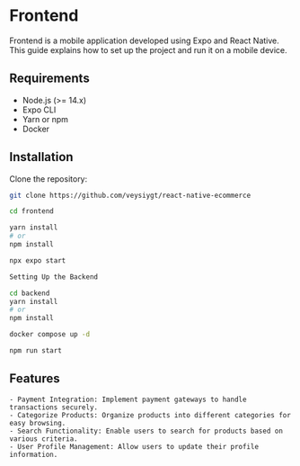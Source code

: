 # Frontend

Frontend is a mobile application developed using Expo and React Native. This guide explains how to set up the project and run it on a mobile device.

## Requirements

- Node.js (>= 14.x)
- Expo CLI
- Yarn or npm
- Docker

## Installation

Clone the repository:

```sh
git clone https://github.com/veysiygt/react-native-ecommerce

cd frontend

yarn install
# or
npm install

npx expo start

Setting Up the Backend

cd backend
yarn install
# or
npm install

docker compose up -d

npm run start
```
## Features
	- Payment Integration: Implement payment gateways to handle transactions securely.
	- Categorize Products: Organize products into different categories for easy browsing.
	- Search Functionality: Enable users to search for products based on various criteria.
	- User Profile Management: Allow users to update their profile information.